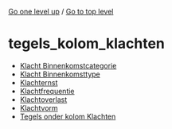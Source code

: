 <!-- generated by markdown-notes-tree -->

<!-- upward navigation links generated by markdown-notes-tree start here -->

[Go one level up](../SUMMARY.md) / [Go to top level](../../../../SUMMARY.md)

<!-- upward navigation links generated by markdown-notes-tree end here -->

# tegels_kolom_klachten

<!-- optional markdown-notes-tree directory description starts here -->

<!-- optional markdown-notes-tree directory description ends here -->

- [Klacht Binnenkomstcategorie](klacht_binnenkomstcategorie.md)
- [Klacht Binnenkomsttype](klacht_binnenkomsttype.md)
- [Klachternst](klachternst.md)
- [Klachtfrequentie](klachtfrequentie.md)
- [Klachtoverlast](klachtoverlast.md)
- [Klachtvorm](klachtvorm.md)
- [Tegels onder kolom Klachten](README.md)
